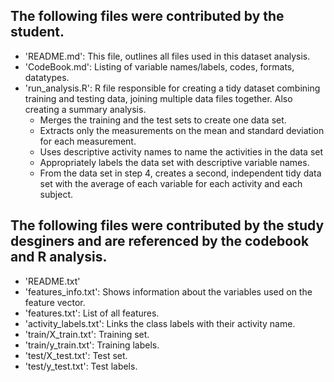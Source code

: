 ## The following files were contributed by the student.
* 'README.md': This file, outlines all files used in this dataset analysis.
* 'CodeBook.md': Listing of variable names/labels, codes, formats, datatypes.
* 'run_analysis.R': R file responsible for creating a tidy dataset combining training and testing data, joining multiple data files together. Also creating a summary analysis.
  * Merges the training and the test sets to create one data set.
  * Extracts only the measurements on the mean and standard deviation for each measurement.
  * Uses descriptive activity names to name the activities in the data set
  * Appropriately labels the data set with descriptive variable names.
  * From the data set in step 4, creates a second, independent tidy data set with the average of each variable for each activity and each subject.

## The following files were contributed by the study desginers and are referenced by the codebook and R analysis.
* 'README.txt'
* 'features_info.txt': Shows information about the variables used on the feature vector.
* 'features.txt': List of all features.
* 'activity_labels.txt': Links the class labels with their activity name.
* 'train/X_train.txt': Training set.
* 'train/y_train.txt': Training labels.
* 'test/X_test.txt': Test set.
* 'test/y_test.txt': Test labels.
